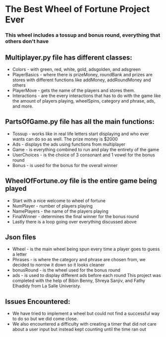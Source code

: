 #                                      The Best Wheel of Fortune Project Ever
### This wheel includes a tossup and bonus round, everything that others don't have
## Multiplayer.py file has different classes:


- Colors - with green, red, white, gold, adsgolden, and adsgreen 
- PlayerBasics - where there is prizeMoney, roundBank and prizes are stores with different functions like addMoney, addRoundMoney and others
- PlayerMove - gets the name of the players and stores them.
- Interactions - are the every interactions that has to do with the game like the amount of players playing, wheelSpins, category and phrase, ads, and more.

## PartsOfGame.py file has all the main functions:

- Tossup - works like in real life letters start displaying and who ever wants can do so as well. The prize money is $2000
- Ads - displays the ads using functions from multiplayer
- Game - is everything combined to run and play the entirety of the game 
- UserChoices - is the choice of 3 consonant and 1 vowel for the bonus round
- Bonus - is used for the bonus for the overall winner

## WheelOfFortune.oy file is the entire game being played

- Start with a nice welcome to wheel of fortune 
- NumPlayer - number of players playing 
- NamePlayers - the name of the players playing
- FinalWinner - determines the final winner for the bonus round
- Lastly there is a loop going over everything discussed above 

## Json files

- Wheel - is the main wheel being spun every time a player goes to guess a letter
- Phrases - is where the category and phrase are chosen from, we decided to norrow it down so it looks cleaner  
- bonusRound - is the wheel used for the bonus round
- ads - is used to display different ads before each round
This project was completed with the help of Bibin Benny, Shreya Sanjiv, and Fathy Elhadidy from La Salle Univeristy. 

## Issues Encountered:
- We have tried to implement a wheel but could not find a successful way to do so but we did come close. 
- We also encountered a difficulty with creating a timer that did not care about a user input but instead kept counting until the time ran out 
